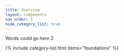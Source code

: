 ```yaml
---
title: Overview
layout: components
nav_order: 1
hide_category_list: true
---
```


Words could go here 3

{% include category-list.html items="foundations" %}
